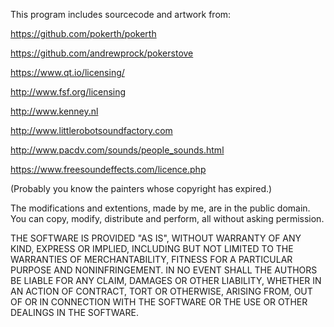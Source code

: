 This program includes sourcecode and artwork from:

https://github.com/pokerth/pokerth

https://github.com/andrewprock/pokerstove

https://www.qt.io/licensing/

http://www.fsf.org/licensing

http://www.kenney.nl

http://www.littlerobotsoundfactory.com

http://www.pacdv.com/sounds/people_sounds.html

https://www.freesoundeffects.com/licence.php

(Probably you know the painters whose copyright has expired.)

The modifications and extentions, made by me, are in the public domain. You can copy, modify, distribute and perform, all without asking permission.

THE SOFTWARE IS PROVIDED "AS IS", WITHOUT WARRANTY OF ANY KIND, EXPRESS OR IMPLIED, INCLUDING BUT NOT LIMITED TO THE WARRANTIES OF MERCHANTABILITY, FITNESS FOR A PARTICULAR PURPOSE AND NONINFRINGEMENT. IN NO EVENT SHALL THE AUTHORS BE LIABLE FOR ANY CLAIM, DAMAGES OR OTHER LIABILITY, WHETHER IN AN ACTION OF CONTRACT, TORT OR OTHERWISE, ARISING FROM, OUT OF OR IN CONNECTION WITH THE SOFTWARE OR THE USE OR OTHER DEALINGS IN THE SOFTWARE.
